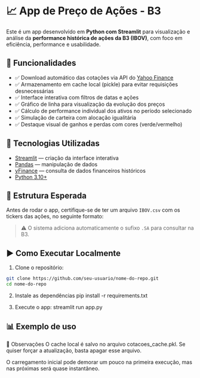 # 📈 App de Preço de Ações - B3

Este é um app desenvolvido em **Python com Streamlit** para visualização e análise da **performance histórica de ações da B3 (IBOV)**, com foco em eficiência, performance e usabilidade.

## 🚀 Funcionalidades

- ✅ Download automático das cotações via API do [Yahoo Finance](https://www.yfinance.info/)
- ✅ Armazenamento em cache local (pickle) para evitar requisições desnecessárias
- ✅ Interface interativa com filtros de datas e ações
- ✅ Gráfico de linha para visualização da evolução dos preços
- ✅ Cálculo de performance individual dos ativos no período selecionado
- ✅ Simulação de carteira com alocação igualitária
- ✅ Destaque visual de ganhos e perdas com cores (verde/vermelho)

## 🧠 Tecnologias Utilizadas

- [Streamlit](https://streamlit.io/) — criação da interface interativa
- [Pandas](https://pandas.pydata.org/) — manipulação de dados
- [yFinance](https://pypi.org/project/yfinance/) — consulta de dados financeiros históricos
- [Python 3.10+](https://www.python.org/)

## 📂 Estrutura Esperada

Antes de rodar o app, certifique-se de ter um arquivo `IBOV.csv` com os tickers das ações, no seguinte formato:


> ⚠️ O sistema adiciona automaticamente o sufixo `.SA` para consultar na B3.

## ▶️ Como Executar Localmente

1. Clone o repositório:

```bash
git clone https://github.com/seu-usuario/nome-do-repo.git
cd nome-do-repo
```

2. Instale as dependências
pip install -r requirements.txt

3. Execute o app:
streamlit run app.py

## 📊 Exemplo de uso

📌 Observações
O cache local é salvo no arquivo cotacoes_cache.pkl. Se quiser forçar a atualização, basta apagar esse arquivo.

O carregamento inicial pode demorar um pouco na primeira execução, mas nas próximas será quase instantâneo.
